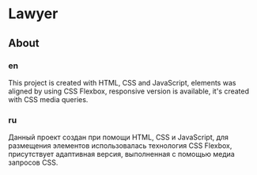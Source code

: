# Lawyer

## About

### en

This project is created with HTML, CSS and JavaScript, elements was aligned by using CSS Flexbox, responsive version is available, it's created with CSS media queries.

### ru

Данный проект создан при помощи HTML, CSS и JavaScript, для размещения элементов использовалась технология CSS Flexbox, присутствует адаптивная версия, выполненная с помощью медиа запросов CSS. 
